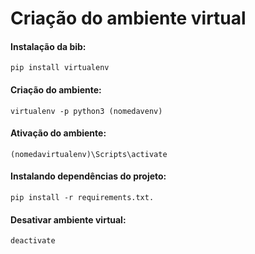 # Criação do ambiente virtual

#### Instalação da bib:

`pip install virtualenv`

#### Criação do ambiente:

`virtualenv -p python3 (nomedavenv)`

#### Ativação do ambiente:

`(nomedavirtualenv)\Scripts\activate`

#### Instalando dependências do projeto:

`pip install -r requirements.txt.`

#### Desativar ambiente virtual:

`deactivate`
